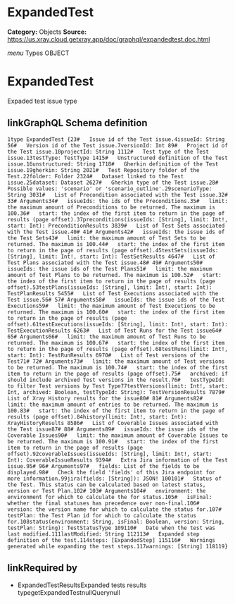 # ExpandedTest

**Category:** Objects
**Source:** https://us.xray.cloud.getxray.app/doc/graphql/expandedtest.doc.html

*menu* Types OBJECT
 # ExpandedTest
 Expaded test issue type

## linkGraphQL Schema definition
 `1type ExpandedTest {23#   Issue id of the Test issue.4issueId: String 56#   Version id of the Test issue.7versionId: Int 89#   Project id of the Test issue.10projectId: String 1112#   Test type of the Test issue.13testType: TestType 1415#   Unstructured definition of the Test issue.16unstructured: String 1718#   Gherkin definition of the Test issue.19gherkin: String 2021#   Test Repository folder of the Test.22folder: Folder 2324#   Dataset linked to the Test issue.25dataset: Dataset 2627#   Gherkin type of the Test issue.28#   Possible values: 'scenario' or 'scenario_outline'.29scenarioType: String 3031#   List of Precondition associated with the Test issue.32# 33# Arguments34#   issueIds: the ids of the Preconditions.35#   limit: the maximum amount of Preconditions to be returned. The maximum is 100.36#   start: the index of the first item to return in the page of results (page offset).37preconditions(issueIds: [String], limit: Int!, start: Int): PreconditionResults 3839#   List of Test Sets associated with the Test issue.40# 41# Arguments42#   issueIds: the issue ids of the Test Sets43#   limit: the maximum amount of Test Sets to be returned. The maximum is 100.44#   start: the index of the first item to return in the page of results (page offset).45testSets(issueIds: [String], limit: Int!, start: Int): TestSetResults 4647#   List of Test Plans associated with the Test issue.48# 49# Arguments50#   issueIds: the issue ids of the Test Plans51#   limit: the maximum amount of Test Plans to be returned. The maximum is 100.52#   start: the index of the first item to return in the page of results (page offset).53testPlans(issueIds: [String], limit: Int!, start: Int): TestPlanResults 5455#   List of Test Executions associated with the Test issue.56# 57# Arguments58#   issueIds: the issue ids of the Test Executions59#   limit: the maximum amount of Test Executions to be returned. The maximum is 100.60#   start: the index of the first item to return in the page of results (page offset).61testExecutions(issueIds: [String], limit: Int!, start: Int): TestExecutionResults 6263#   List of Test Runs for the Test issue64# 65# Arguments66#   limit: the maximum amount of Test Runs to be returned. The maximum is 100.67#   start: the index of the first item to return in the page of results (page offset).68testRuns(limit: Int!, start: Int): TestRunResults 6970#   List of Test versions of the Test71# 72# Arguments73#   limit: the maximum amount of Test versions to be returned. The maximum is 100.74#   start: the index of the first item to return in the page of results (page offset).75#   archived: if should include archived Test versions in the result.76#   testTypeId: to filter Test versions by Test Type77testVersions(limit: Int!, start: Int, archived: Boolean, testTypeId: String): TestVersionResults 7879#   List of Xray History results for the issue80# 81# Arguments82#   limit: the maximum amount of entries to be returned. The maximum is 100.83#   start: the index of the first item to return in the page of results (page offset).84history(limit: Int!, start: Int): XrayHistoryResults 8586#   List of Coverable Issues associated with the Test issue87# 88# Arguments89#   issueIds: the issue ids of the Coverable Issues90#   limit: the maximum amount of Coverable Issues to be returned. The maximum is 100.91#   start: the index of the first item to return in the page of results (page offset).92coverableIssues(issueIds: [String], limit: Int!, start: Int): CoverableIssueResults 9394#   Extra Jira information of the Test issue.95# 96# Arguments97#   fields: List of the fields to be displayed.98#   Check the field 'fields' of this Jira endpoint for more information.99jira(fields: [String]): JSON! 100101#   Status of the Test. This status can be calculated based on latest status, version or Test Plan.102# 103# Arguments104#   environment: the environment for which to calculate the for status.105#   isFinal: whether the final statuses has precedence over non-final.106#   version: the version name for which to calculate the status for.107#   testPlan: the Test Plan id for which to calculate the status for.108status(environment: String, isFinal: Boolean, version: String, testPlan: String): TestStatusType 109110#   Date when the test was last modified.111lastModified: String 112113#   Expanded step definition of the test.114steps: [ExpandedStep] 115116#   Warnings generated while expanding the test steps.117warnings: [String] 118119}`
## linkRequired by
 - ExpandedTestResultsExpanded tests results typegetExpandedTestnullQuerynull